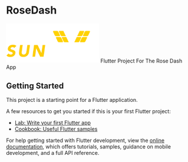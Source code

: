 # RoseDash
<img src="https://github.com/Team-Sunergy/Dash-Ui/blob/7c777a1c08835b062ef585bb4c86b92261ded93f/code/static/logo/team-sunergy-logo-header.png" width="50%" height="50%">
Flutter Project For The Rose Dash App

## Getting Started

This project is a starting point for a Flutter application.

A few resources to get you started if this is your first Flutter project:

- [Lab: Write your first Flutter app](https://docs.flutter.dev/get-started/codelab)
- [Cookbook: Useful Flutter samples](https://docs.flutter.dev/cookbook)

For help getting started with Flutter development, view the
[online documentation](https://docs.flutter.dev/), which offers tutorials,
samples, guidance on mobile development, and a full API reference.
